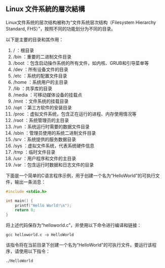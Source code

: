 ## Linux 文件系統的層次結構

Linux文件系统的层次结构被称为“文件系统层次结构（Filesystem Hierarchy Standard, FHS）”，按照不同的功能划分为不同的目录。

以下是主要的目录和其作用：

1. / ：根目录
2. /bin ：重要的二进制文件目录
3. /boot ：包含启动操作系统的所有文件，如内核、GRUB和引导菜单等
4. /dev ：所有设备文件的目录
5. /etc ：系统的配置文件目录
6. /home ：系统用户的主目录
7. /lib ：共享库的目录
8. /media ：可移动媒体设备的挂载点
9. /mnt ：文件系统的挂载目录
10. /opt ：第三方软件的安装目录
11. /proc ：虚拟文件系统，包含正在运行的进程、内存使用情况等
12. /root ：系统管理员的主目录
13. /run ：系统运行时需要的数据文件目录
14. /sbin ：管理员使用的系统二进制文件目录
15. /srv ：系统提供的服务数据目录
16. /sys ：虚拟文件系统，代表系统硬件信息
17. /tmp ：临时文件目录
18. /usr ：用户程序和文件的主目录
19. /var ：包含运行时数据和日志文件的目录

下面是一个简单的C语言程序示例，用于创建一个名为“HelloWorld”的可执行文件，输出一条消息：

```c
#include <stdio.h>

int main() {
    printf("Hello World!\n");
    return 0;
}
```

将上述代码保存为“helloworld.c”，并使用以下命令进行编译和链接：

```
gcc helloworld.c -o HelloWorld
```

该指令将在当前目录下创建一个名为“HelloWorld”的可执行文件。要运行该程序，请使用以下指令：

```
./HelloWorld
```